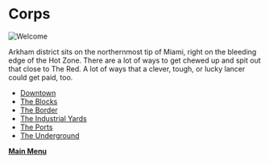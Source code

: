 

# Corps
![Welcome](Arkham.jpeg)

Arkham district sits on the northernmost tip of Miami, right on the bleeding edge of the Hot Zone. There are a lot of ways to get chewed up and spit out that close to The Red. A lot of ways that a clever, tough, or lucky lancer could get paid, too.
- [Downtown](ComingSoon.md)
- [The Blocks](ComingSoon.md)
- [The Border](ComingSoon.md)  
- [The Industrial Yards](ComingSoon.md)
- [The Ports](ComingSoon.md)
- [The Underground](ComingSoon.md)

 **[Main Menu](README.md)**